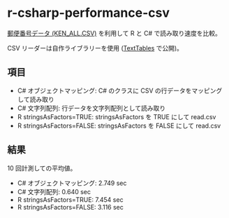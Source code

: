r-csharp-performance-csv
========================

[郵便番号データ (KEN_ALL.CSV)](http://www.post.japanpost.jp/zipcode/dl/kogaki.html) を利用して R と C# で読み取り速度を比較。

CSV リーダーは自作ライブラリーを使用 ([TextTables](https://github.com/kos59125/TextTables) で公開)。

項目
----

* C# オブジェクトマッピング: C# のクラスに CSV の行データをマッピングして読み取り
* C# 文字列配列: 行データを文字列配列として読み取り
* R stringsAsFactors=TRUE: stringsAsFactors を TRUE にして read.csv
* R stringsAsFactors=FALSE: stringsAsFactors を FALSE にして read.csv

結果
----

10 回計測しての平均値。

* C# オブジェクトマッピング: 2.749 sec
* C# 文字列配列: 0.640 sec
* R stringsAsFactors=TRUE: 7.454 sec
* R stringsAsFactors=FALSE: 3.116 sec


